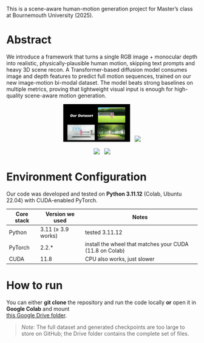 This is a scene-aware human-motion generation project for Master’s class at Bournemouth University (2025).

# Abstract

We introduce a framework that turns a single RGB image + monocular depth into realistic, physically-plausible human motion, skipping text prompts and heavy 3D scene recon. A Transformer-based diffusion model consumes image and depth features to predict full motion sequences, trained on our new image-motion bi-modal dataset. The model beats strong baselines on multiple metrics, proving that lightweight visual input is enough for high-quality scene-aware motion generation.


<p align="center">
  <img src="assets/gif1.gif" width="35%" />
  &nbsp;  <!-- margin-right -->
  <img src="assets/gif2.gif" width="35%" />
</p>

<p align="center">
  <img src="assets/gif3.gif" width="35%" />
  &nbsp;
  <img src="assets/gif4.gif" width="35%" />
</p>


# Environment Configuration

Our code was developed and tested on **Python 3.11.12** (Colab, Ubuntu 22.04) with
CUDA-enabled PyTorch.

| Core stack | Version we used | Notes |
|------------|-----------------|-------|
| Python | 3.11 (≥ 3.9 works) | tested 3.11.12 |
| PyTorch | 2.2.\* | install the wheel that matches your CUDA (11.8 on Colab) |
| CUDA | 11.8 | CPU also works, just slower |

# How to run

You can either **git&nbsp;clone** the repository and run the code locally **or** open it in **Google Colab** and mount  
[this Google Drive folder](https://drive.google.com/drive/folders/16Q5ZxyF2KachxZsyp_Vr8JTcgr-5m0Kr?usp=sharing).

> _Note:_ The full dataset and generated checkpoints are too large to store on GitHub; the Drive folder contains the complete set of files.
